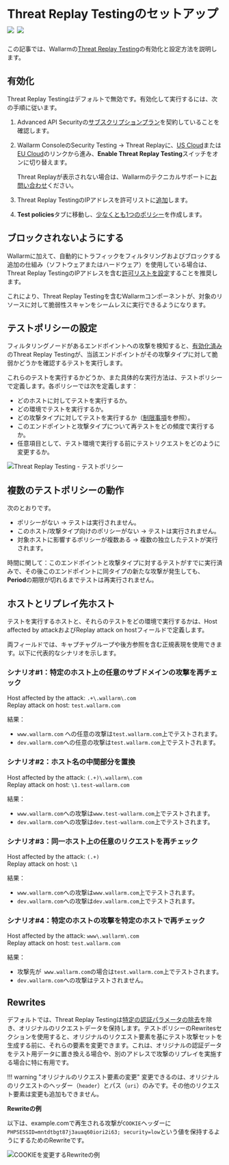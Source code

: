 # Threat Replay Testingのセットアップ <a href="../../../about-wallarm/subscription-plans/#core-subscription-plans"><img src="../../../images/api-security-tag.svg" style="border: none;"></a> <a href="../../../about-wallarm/subscription-plans/#core-subscription-plans"><img src="../../../images/security-testing-tag.svg" style="border: none;"></a>

この記事では、Wallarmの[Threat Replay Testing](overview.md)の有効化と設定方法を説明します。

## 有効化

Threat Replay Testingはデフォルトで無効です。有効化して実行するには、次の手順に従います。

1. Advanced API Securityの[サブスクリプションプラン](../../about-wallarm/subscription-plans.md#core-subscription-plans)を契約していることを確認します。
1. Wallarm ConsoleのSecurity Testing → Threat Replayに、[US Cloud](https://us1.my.wallarm.com/threat-replay-testing/tests)または[EU Cloud](https://my.wallarm.com/threat-replay-testing/tests)のリンクから進み、**Enable Threat Replay Testing**スイッチをオンに切り替えます。

    Threat Replayが表示されない場合は、Wallarmのテクニカルサポートに[お問い合わせ](mailto:support@wallarm.com)ください。

1. Threat Replay TestingのIPアドレスを許可リストに[追加](#preventing-from-being-blocked)します。
1. **Test policies**タブに移動し、[少なくとも1つのポリシー](#configure-test-policies)を作成します。

## ブロックされないようにする

Wallarmに加えて、自動的にトラフィックをフィルタリングおよびブロックする追加の仕組み（ソフトウェアまたはハードウェア）を使用している場合は、Threat Replay TestingのIPアドレスを含む[許可リストを設定](../../admin-en/scanner-addresses.md)することを推奨します。

これにより、Threat Replay Testingを含むWallarmコンポーネントが、対象のリソースに対して脆弱性スキャンをシームレスに実行できるようになります。

## テストポリシーの設定

フィルタリングノードがあるエンドポイントへの攻撃を検知すると、[有効化済み](#enable)のThreat Replay Testingが、当該エンドポイントがその攻撃タイプに対して脆弱かどうかを確認するテストを実行します。

これらのテストを実行するかどうか、また具体的な実行方法は、テストポリシーで定義します。各ポリシーでは次を定義します：

* どのホストに対してテストを実行するか。
* どの環境でテストを実行するか。
* どの攻撃タイプに対してテストを実行するか（[制限事項](overview.md#limitations)を参照）。
* このエンドポイントと攻撃タイプについて再テストをどの頻度で実行するか。
* 任意項目として、テスト環境で実行する前にテストリクエストをどのように変更するか。

![Threat Replay Testing - テストポリシー](../../images/vulnerability-detection/trt-policy.png)

## 複数のテストポリシーの動作

次のとおりです。

* ポリシーがない → テストは実行されません。
* このホスト/攻撃タイプ向けのポリシーがない → テストは実行されません。
* 対象ホストに影響するポリシーが複数ある → 複数の独立したテストが実行されます。

時間に関して：このエンドポイントと攻撃タイプに対するテストがすでに実行済みで、その後このエンドポイントに同タイプの新たな攻撃が発生しても、**Period**の期限が切れるまでテストは再実行されません。

## ホストとリプレイ先ホスト

テストを実行するホストと、それらのテストをどの環境で実行するかは、Host affected by attackおよびReplay attack on hostフィールドで定義します。

両フィールドでは、キャプチャグループや後方参照を含む正規表現を使用できます。以下に代表的なシナリオを示します。

### シナリオ#1：特定のホスト上の任意のサブドメインの攻撃を再チェック

Host affected by the attack: `.+\.wallarm\.com`  
Replay attack on host:  `test.wallarm.com`

結果：

*  `www.wallarm.com`  への任意の攻撃は`test.wallarm.com`上でテストされます。
* `dev.wallarm.com`への任意の攻撃は`test.wallarm.com`上でテストされます。

### シナリオ#2：ホスト名の中間部分を置換

Host affected by the attack: `(.+)\.wallarm\.com`  
Replay attack on host:   `\1.test-wallarm.com`

結果：

* `www.wallarm.com`への攻撃は`www.test-wallarm.com`上でテストされます。
* `dev.wallarm.com`への攻撃は`dev.test-wallarm.com`上でテストされます。

### シナリオ#3：同一ホスト上の任意のリクエストを再チェック

Host affected by the attack: `(.+)`  
Replay attack on host: `\1`

結果： 

* `www.wallarm.com`への攻撃は`www.wallarm.com`上でテストされます。  
* `dev.wallarm.com`への攻撃は`dev.wallarm.com`上でテストされます。
             
### シナリオ#4：特定のホストの攻撃を特定のホストで再チェック

Host affected by the attack: `www\.wallarm\.com`  
Replay attack on host:  `test.wallarm.com`

結果： 

* 攻撃先が` www.wallarm.com`の場合は`test.wallarm.com`上でテストされます。  
* `dev.wallarm.com`への攻撃はテストされません。

## Rewrites

デフォルトでは、Threat Replay Testingは[特定の認証パラメータの除去](overview.md#test-request-security)を除き、オリジナルのリクエストデータを保持します。テストポリシーのRewritesセクションを使用すると、オリジナルのリクエスト要素を基にテスト攻撃セットを生成する前に、それらの要素を変更できます。これは、オリジナルの認証データをテスト用データに置き換える場合や、別のアドレスで攻撃のリプレイを実施する場合に特に有用です。

!!! warning "オリジナルのリクエスト要素の変更"
    変更できるのは、オリジナルのリクエストのヘッダー（`header`）とパス（`uri`）のみです。その他のリクエスト要素は変更も追加もできません。

**Rewriteの例**

以下は、example.comで再生される攻撃が`COOKIE`ヘッダーに`PHPSESSID=mntdtbgt87j3auaq60iori2i63; security=low`という値を保持するようにするためのRewriteです。

![COOKIEを変更するRewriteの例](../../images/vulnerability-detection/trt-policy-with-rewrite.png)